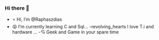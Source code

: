 ### Hi there 👋
- :star: Hi, I’m @Raphaszdias 
- :stuck_out_tongue_closed_eyes: I’m currently learning C and Sql...
-revolving_hearts I love T.i and hardware ...
-:cupid: Geek and Game in your spare time
<!--
**Raphaszdias/Raphaszdias** is a ✨ _special_ ✨ repository because its `README.md` (this file) appears on your GitHub profile.

Here are some ideas to get you started:

